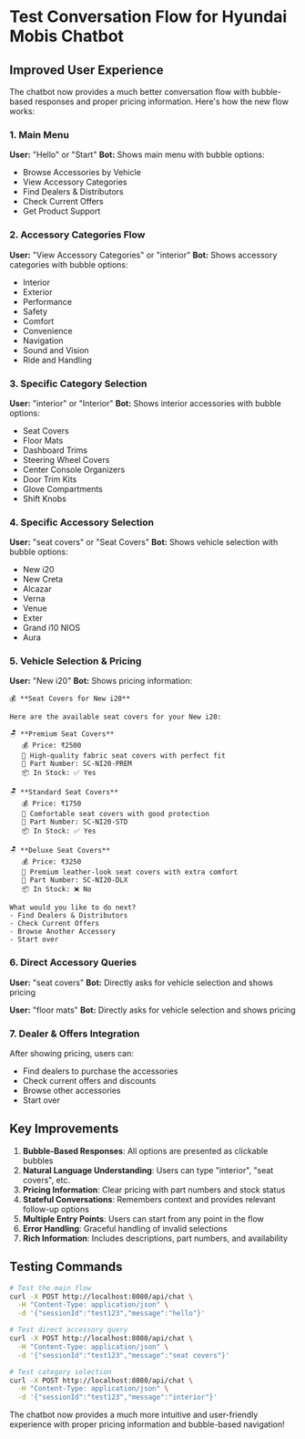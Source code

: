 # Test Conversation Flow for Hyundai Mobis Chatbot

## Improved User Experience

The chatbot now provides a much better conversation flow with bubble-based responses and proper pricing information. Here's how the new flow works:

### 1. Main Menu

**User:** "Hello" or "Start"
**Bot:** Shows main menu with bubble options:

- Browse Accessories by Vehicle
- View Accessory Categories
- Find Dealers & Distributors
- Check Current Offers
- Get Product Support

### 2. Accessory Categories Flow

**User:** "View Accessory Categories" or "interior"
**Bot:** Shows accessory categories with bubble options:

- Interior
- Exterior
- Performance
- Safety
- Comfort
- Convenience
- Navigation
- Sound and Vision
- Ride and Handling

### 3. Specific Category Selection

**User:** "interior" or "Interior"
**Bot:** Shows interior accessories with bubble options:

- Seat Covers
- Floor Mats
- Dashboard Trims
- Steering Wheel Covers
- Center Console Organizers
- Door Trim Kits
- Glove Compartments
- Shift Knobs

### 4. Specific Accessory Selection

**User:** "seat covers" or "Seat Covers"
**Bot:** Shows vehicle selection with bubble options:

- New i20
- New Creta
- Alcazar
- Verna
- Venue
- Exter
- Grand i10 NIOS
- Aura

### 5. Vehicle Selection & Pricing

**User:** "New i20"
**Bot:** Shows pricing information:

```
💰 **Seat Covers for New i20**

Here are the available seat covers for your New i20:

🪑 **Premium Seat Covers**
   💰 Price: ₹2500
   📝 High-quality fabric seat covers with perfect fit
   🔧 Part Number: SC-NI20-PREM
   📦 In Stock: ✅ Yes

🪑 **Standard Seat Covers**
   💰 Price: ₹1750
   📝 Comfortable seat covers with good protection
   🔧 Part Number: SC-NI20-STD
   📦 In Stock: ✅ Yes

🪑 **Deluxe Seat Covers**
   💰 Price: ₹3250
   📝 Premium leather-look seat covers with extra comfort
   🔧 Part Number: SC-NI20-DLX
   📦 In Stock: ❌ No

What would you like to do next?
- Find Dealers & Distributors
- Check Current Offers
- Browse Another Accessory
- Start over
```

### 6. Direct Accessory Queries

**User:** "seat covers"
**Bot:** Directly asks for vehicle selection and shows pricing

**User:** "floor mats"
**Bot:** Directly asks for vehicle selection and shows pricing

### 7. Dealer & Offers Integration

After showing pricing, users can:

- Find dealers to purchase the accessories
- Check current offers and discounts
- Browse other accessories
- Start over

## Key Improvements

1. **Bubble-Based Responses**: All options are presented as clickable bubbles
2. **Natural Language Understanding**: Users can type "interior", "seat covers", etc.
3. **Pricing Information**: Clear pricing with part numbers and stock status
4. **Stateful Conversations**: Remembers context and provides relevant follow-up options
5. **Multiple Entry Points**: Users can start from any point in the flow
6. **Error Handling**: Graceful handling of invalid selections
7. **Rich Information**: Includes descriptions, part numbers, and availability

## Testing Commands

```bash
# Test the main flow
curl -X POST http://localhost:8080/api/chat \
  -H "Content-Type: application/json" \
  -d '{"sessionId":"test123","message":"hello"}'

# Test direct accessory query
curl -X POST http://localhost:8080/api/chat \
  -H "Content-Type: application/json" \
  -d '{"sessionId":"test123","message":"seat covers"}'

# Test category selection
curl -X POST http://localhost:8080/api/chat \
  -H "Content-Type: application/json" \
  -d '{"sessionId":"test123","message":"interior"}'
```

The chatbot now provides a much more intuitive and user-friendly experience with proper pricing information and bubble-based navigation!
